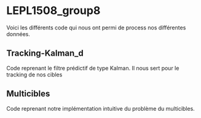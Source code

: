 # LEPL1508_group8
Voici les différents code qui nous ont permi de process nos différentes données. 
## Tracking-Kalman_d
Code reprenant le filtre prédictif de type Kalman. Il nous sert pour le tracking de nos cibles

## Multicibles
Code reprenant notre implémentation intuitive du problème du multicibles.
